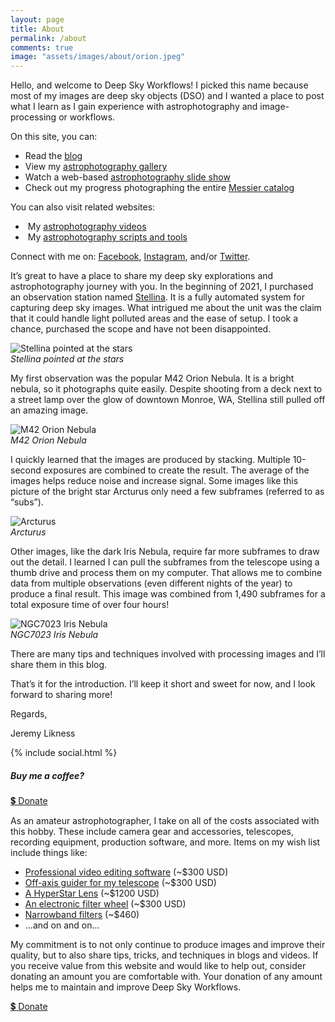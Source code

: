 ```yaml
---
layout: page
title: About
permalink: /about
comments: true
image: "assets/images/about/orion.jpeg"
---
```


<p>Hello, and welcome to Deep Sky Workflows! I picked this name because most of my images are deep sky objects (DSO) and I wanted a place to post what I learn as I gain experience with astrophotography and image-processing or  workflows.</p>

<div class="row justify-content-between">

<div class="col-md-8 pr-5">

<p>On this site, you can:</p>
<ul>
    <li>Read the <a href="{{site.baseurl}}/index.html" title="Deep Sky Workflows Blog">blog</a></li>
    <li>View  my <a href="{{site.baseurl}}/gallery" title="Space pictures">astrophotography gallery</a></li>
    <li>Watch a web-based <a href="{{site.baseurl}}/gallery/slideshow" title="Images of galaxies, stars, and nebulae">astrophotography slide show</a></li>
    <li>Check out my progress photographing the entire <a href="{{site.baseurl}}/messier" title="Messier catalog">Messier catalog</a></li>
</ul>

<p>You can also visit related websites:</p>

<ul>
    <li><i class="fab fa-youtube"></i>&nbsp;My <a href="https://www.youtube.com/channel/UCGTfyv52aBiubARo3t30MAQ" target="_blank">astrophotography videos</a></li>
    <li><i class="fab fa-github"></i>&nbsp;My <a href="https://github.com/DeepSkyWorkflows" target="_blank">astrophotography scripts and tools</a></li>
</ul>

<p>Connect with me on: <i class="fab fa-facebook"></i><a href="https://facebook.com/DeepSkyWorkflows" title="Deep Sky Workflows on Facebook">Facebook</a>, <i class="fab fa-instagram"></i><a href="https://instagram.com/DeepSkyWorkflows" title="Deep Sky Workflows on Instagram">Instagram</a>, and/or <i class="fab fa-twitter"></i><a href="https://twitter.com/DeepSkyWorkflow" title="@DeepSkyWorkflow on Twitter">Twitter</a>.</p>

<p>It’s great to have a place to share my deep sky explorations and astrophotography journey with you. In the beginning of 2021, I purchased an observation station named <a href="https://vaonis.com/stellina" target="_blank">Stellina</a>. It is a fully automated system for capturing deep sky images. What intrigued me about the unit was the claim that it could handle light polluted areas and the ease of setup. I took a chance, purchased the scope and have not been disappointed.</p>

<p class="mb-5"><img class="shadow-lg" src="{{site.baseurl}}/assets/images/about/stellina.jpeg" alt="Stellina pointed at the stars" /><br/><i class="center">Stellina pointed at the stars</i></p>

<p>My first observation was the popular M42 Orion Nebula. It is a bright nebula, so it photographs quite easily. Despite shooting from a deck next to a street lamp over the glow of downtown Monroe, WA, Stellina still pulled off an amazing image.</p>

<p class="mb-5"><img class="shadow-lg" src="{{site.baseurl}}/assets/images/about/orion.jpeg" alt="M42 Orion Nebula" /><br/><i class="center">M42 Orion Nebula</i></p>

<p>I quickly learned that the images are produced by stacking. Multiple 10-second exposures are combined to create the result. The average of the images helps reduce noise and increase signal. Some images like this picture of the bright star Arcturus only need a few subframes (referred to as “subs”).</p>

<p class="mb-5"><img class="shadow-lg" src="{{site.baseurl}}/assets/images/about/arcturus.jpeg" alt="Arcturus" /><br/><i class="center">Arcturus</i></p>

<p>Other images, like the dark Iris Nebula, require far more subframes to draw out the detail. I learned I can pull the subframes from the telescope using a thumb drive and process them on my computer. That allows me to combine data from multiple observations (even different nights of the year) to produce a final result. This image was combined from 1,490 subframes for a total exposure time of over four hours!</p>

<p class="mb-5"><img class="shadow-lg" src="{{site.baseurl}}/assets/images/about/iris.jpeg" alt="NGC7023 Iris Nebula" /><br/><i class="center">NGC7023 Iris Nebula</i></p>

<p>There are many tips and techniques involved with processing images and I’ll share them in this blog.</p>

<p>That’s it for the introduction. I’ll keep it short and sweet for now, and I look forward to sharing more!</p>
<p>Regards,</p>
<p>Jeremy Likness</p>
<p>{% include social.html %}</p>
</div>
<div class="col-md-4">

<div class="sticky-top sticky-top-80">
<h5><i class="fa fa-coffee"></i> Buy me a coffee?</h5>
<a target="_blank" href="https://www.paypal.com/paypalme/jeremylikness" class="btn btn-danger">💲 Donate</a>
<p>As an amateur astrophotographer, I take on all of the costs associated with this hobby. These include camera gear and accessories, telescopes, recording equipment, production software, and more. Items on my wish list include things like:</p>
<ul>
    <li><a href="https://www.techsmith.com/video-editor.html" title="Camtasia">Professional video editing software</a> (~$300 USD)</li>
    <li><a href="https://telescopes.net/celestron-off-axis-guider.html" title="Off-axis guider">Off-axis guider for my telescope</a> (~$300 USD)</li>
    <li><a href="https://telescopes.net/starizona-hyperstar-4-c925-lens-for-9-25-celestron-sc-and-edgehd-telescopes.html" title="HyperStar">A HyperStar Lens</a> (~$1200 USD)</li>
    <li><a href="https://telescopes.net/zwo-8-position-filter-wheel-for-1-25-filters.html" title="Filter wheel">An electronic filter wheel</a> (~$300 USD)</li>
    <li><a href="https://telescopes.net/baader-6-5nm-narrowband-filterset-1-25-cmos-optimized-h-alpha-o-iii-s-ii.html" title="Narrowband filters">Narrowband filters</a> (~$460)</li>
    <li>...and on and on...</li>
</ul>
<p>My commitment is to not only continue to produce images and improve their quality, but to also share tips, tricks, and techniques in blogs and videos. If you receive value from this website and would like to help out, consider donating an amount you are comfortable with. Your donation of any amount helps me to maintain and improve Deep Sky Workflows.</p>

<a target="_blank" href="https://www.paypal.com/paypalme/jeremylikness" class="btn btn-danger">💲 Donate</a>

</div>
</div>
</div>
